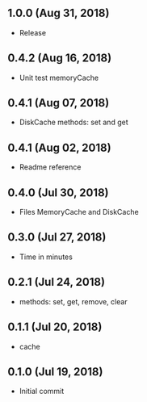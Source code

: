 ## 1.0.0 (Aug 31, 2018)

- Release

## 0.4.2 (Aug 16, 2018)

- Unit test memoryCache

## 0.4.1 (Aug 07, 2018)

- DiskCache methods: set and get

## 0.4.1 (Aug 02, 2018)

- Readme reference

## 0.4.0 (Jul 30, 2018)

- Files MemoryCache and DiskCache

## 0.3.0 (Jul 27, 2018)

- Time in minutes

## 0.2.1 (Jul 24, 2018)

- methods: set, get, remove, clear

## 0.1.1 (Jul 20, 2018)

- cache

## 0.1.0 (Jul 19, 2018)

- Initial commit
